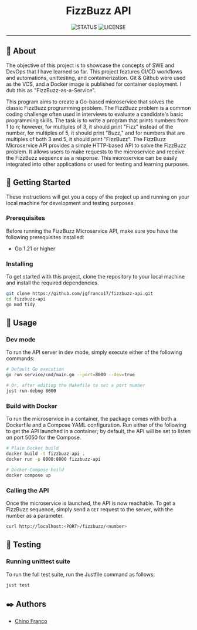 <h1 align="center">FizzBuzz API</h1>

<div align="center">

![STATUS](https://img.shields.io/badge/status-active-brightgreen?style=for-the-badge)
![LICENSE](https://img.shields.io/badge/license-MIT-blue?style=for-the-badge)

</div>

---

## 🔎 About <a name = "about"></a>

The objective of this project is to showcase the concepts of SWE and DevOps that I have learned so far. This project features CI/CD workflows and automations, unittesting, and containerization. Git & Github were used as the VCS, and a Docker image is published for container deployment. I dub this as "FizzBuzz-as-a-Service".

This program aims to create a Go-based microservice that solves the classic FizzBuzz programming problem. The FizzBuzz problem is a common coding challenge often used in interviews to evaluate a candidate's basic programming skills. The task is to write a program that prints numbers from 1 to n; however, for multiples of 3, it should print "Fizz" instead of the number, for multiples of 5, it should print "Buzz," and for numbers that are multiples of both 3 and 5, it should print "FizzBuzz". The FizzBuzz Microservice API provides a simple HTTP-based API to solve the FizzBuzz problem. It allows users to make requests to the microservice and receive the FizzBuzz sequence as a response. This microservice can be easily integrated into other applications or used for testing and learning purposes.

## 🏁 Getting Started <a name = "getting_started"></a>

These instructions will get you a copy of the project up and running on your local machine for development and testing purposes.

### Prerequisites

Before running the FizzBuzz Microservice API, make sure you have the following prerequisites installed:

- Go 1.21 or higher

### Installing

To get started with this project, clone the repository to your local machine and install the required dependencies.

```bash
git clone https://github.com/jgfranco17/fizzbuzz-api.git
cd fizzbuzz-api
go mod tidy
```

## 🚀 Usage <a name = "usage"></a>

### Dev mode

To run the API server in dev mode, simply execute either of the following commands:

```bash
# Default Go execution
go run service/cmd/main.go --port=8000 --dev=true

# Or, after editing the Makefile to set a port number
just run-debug 8000
```

### Build with Docker

To run the microservice in a container, the package comes with both a Dockerfile and a Compose YAML configuration. Run either of the following to get the API launched in a container; by default, the API will be set to listen on port 5050 for the Compose.

```bash
# Plain Docker build
docker build -t fizzbuzz-api .
docker run -p 8000:8000 fizzbuzz-api

# Docker-Compose build
docker compose up
```

### Calling the API

Once the microservice is launched, the API is now reachable. To get a FizzBuzz sequence, simply send a `GET` request to the server, with the number as a parameter.

```bash
curl http://localhost:<PORT>/fizzbuzz/<number>
```

## 🔧 Testing <a name = "testing"></a>

### Running unittest suite

To run the full test suite, run the Justfile command as follows:

```bash
just test
```

## ✒️ Authors <a name = "authors"></a>

- [Chino Franco](https://github.com/jgfranco17)
